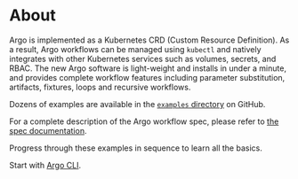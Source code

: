 # About

Argo is implemented as a Kubernetes CRD (Custom Resource Definition). As a result, Argo workflows can be managed
using `kubectl` and natively integrates with other Kubernetes services such as volumes, secrets, and RBAC. The new Argo
software is light-weight and installs in under a minute, and provides complete workflow features including parameter
substitution, artifacts, fixtures, loops and recursive workflows.

Dozens of examples are available in
the [`examples` directory](https://github.com/argoproj/argo-workflows/tree/main/examples) on GitHub.

For a complete description of the Argo workflow spec, please refer
to [the spec documentation](../fields.md#workflowspec).

Progress through these examples in sequence to learn all the basics.

Start with [Argo CLI](argo-cli.md).
